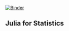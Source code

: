[![Binder](https://mybinder.org/badge_logo.svg)](https://mybinder.org/v2/gh/ErickChacon/julia-for-statistics/HEAD?filepath=notebooks)

## Julia for Statistics
